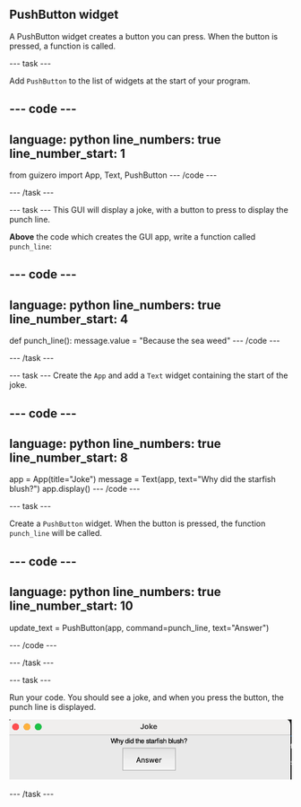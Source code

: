 ## PushButton widget

A PushButton widget creates a button you can press. When the button is pressed, a function is called.


--- task ---

Add `PushButton` to the list of widgets at the start of your program.

--- code ---
---
language: python
line_numbers: true
line_number_start: 1
---
from guizero import App, Text, PushButton
--- /code ---

--- /task ---

--- task ---
This GUI will display a joke, with a button to press to display the punch line.

**Above** the code which creates the GUI app, write a function called `punch_line`:

--- code ---
---
language: python
line_numbers: true
line_number_start: 4
---
def punch_line():
    message.value = "Because the sea weed"
--- /code ---

--- /task ---


--- task ---
Create the `App` and add a `Text` widget containing the start of the joke.

--- code ---
---
language: python
line_numbers: true
line_number_start: 8
---
app = App(title="Joke")
message = Text(app, text="Why did the starfish blush?")
app.display()
--- /code ---


--- task ---

Create a `PushButton` widget. When the button is pressed, the function `punch_line` will be called.

--- code ---
---
language: python
line_numbers: true
line_number_start: 10
---
update_text = PushButton(app, command=punch_line, text="Answer")

--- /code ---

--- /task ---


--- task ---

Run your code. You should see a joke, and when you press the button, the punch line is displayed. 

![GUI with text 'Why did the starfish blush?' and button labelled answer](images/display-joke.png)

--- /task ---

